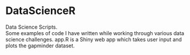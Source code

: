 # DataScienceR
Data Science Scripts.  
Some examples of code I have written while working through various data science challenges.
app.R is a Shiny web app which takes user input and plots the gapminder dataset.
